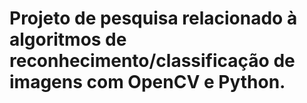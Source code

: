 # Projeto de pesquisa relacionado à algoritmos de reconhecimento/classificação de imagens com OpenCV e Python.

